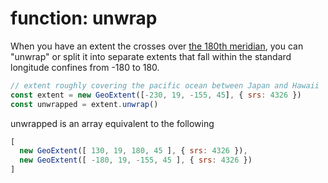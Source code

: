 # function: unwrap
When you have an extent the crosses over [the 180th meridian](https://en.wikipedia.org/wiki/180th_meridian), you can "unwrap" or split it into separate extents that fall within the standard longitude confines from -180 to 180.

```js
// extent roughly covering the pacific ocean between Japan and Hawaii
const extent = new GeoExtent([-230, 19, -155, 45], { srs: 4326 })
const unwrapped = extent.unwrap()
```
unwrapped is an array equivalent to the following
```js
[
  new GeoExtent([ 130, 19, 180, 45 ], { srs: 4326 }),
  new GeoExtent([ -180, 19, -155, 45 ], { srs: 4326 })
]
```